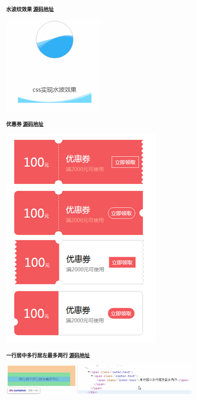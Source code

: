 

#### 水波纹效果 [源码地址](./demo/水波效果)

![avatar](demo/水波效果/1.gif)

#### 优惠券 [源码地址](./demo/优惠券)

![avatar](demo/优惠券/1.png)


#### 一行居中多行居左最多两行 [源码地址](./demo/单行居中多行居左最多两行)

![avatar](demo/单行居中多行居左最多两行/1.gif)

